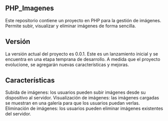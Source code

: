 ## PHP_Imagenes
Este repositorio contiene un proyecto en PHP para la gestión de imágenes. Permite subir, visualizar y eliminar imágenes de forma sencilla.

## Versión
La versión actual del proyecto es 0.0.1. Este es un lanzamiento inicial y se encuentra en una etapa temprana de desarrollo. A medida que el proyecto evolucione, se agregarán nuevas características y mejoras.

## Características
Subida de imágenes: los usuarios pueden subir imágenes desde su dispositivo al servidor.
Visualización de imágenes: las imágenes cargadas se muestran en una galería para que los usuarios puedan verlas.
Eliminación de imágenes: los usuarios pueden eliminar imágenes existentes del servidor.